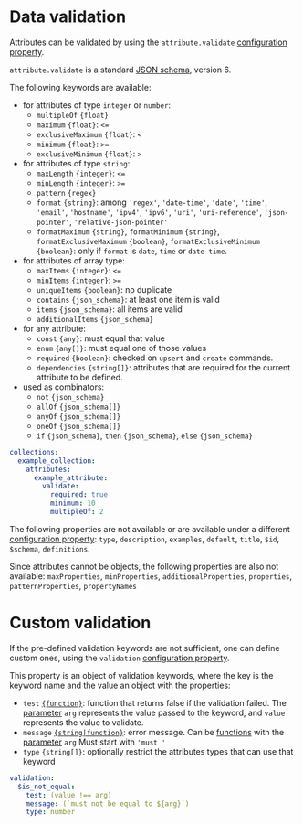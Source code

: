 # Data validation

Attributes can be validated by using the `attribute.validate`
[configuration property](server/usage/configuration.md#properties).

`attribute.validate` is a standard [JSON schema](http://json-schema.org/),
version 6.

The following keywords are available:
  - for attributes of type `integer` or `number`:
    - `multipleOf` `{float}`
    - `maximum` `{float}`: `<=`
    - `exclusiveMaximum` `{float}`: `<`
    - `minimum` `{float}`: `>=`
    - `exclusiveMinimum` `{float}`: `>`
  - for attributes of type `string`:
    - `maxLength` `{integer}`: `<=`
    - `minLength` `{integer}`: `>=`
    - `pattern` `{regex}`
    - `format` `{string}`: among `'regex'`, `'date-time'`, `'date'`,
      `'time'`, `'email'`, `'hostname'`, `'ipv4'`, `'ipv6'`, `'uri'`,
      `'uri-reference'`, `'json-pointer'`, `'relative-json-pointer'`
    - `formatMaximum` `{string}`, `formatMinimum` `{string}`,
      `formatExclusiveMaximum` `{boolean}`,
      `formatExclusiveMinimum` `{boolean}`: only if `format` is `date`, `time`
      or `date-time`.
  - for attributes of array type:
    - `maxItems` `{integer}`: `<=`
    - `minItems` `{integer}`: `>=`
    - `uniqueItems` `{boolean}`: no duplicate
    - `contains` `{json_schema}`: at least one item is valid
    - `items` `{json_schema}`: all items are valid
    - `additionalItems` `{json_schema}`
  - for any attribute:
    - `const` `{any}`: must equal that value
    - `enum` `{any[]}`: must equal one of those values
    - `required` `{boolean}`: checked on `upsert` and `create` commands.
    - `dependencies` `{string[]}`: attributes that are required
      for the current attribute to be defined.
  - used as combinators:
    - `not` `{json_schema}`
    - `allOf` `{json_schema[]}`
    - `anyOf` `{json_schema[]}`
    - `oneOf` `{json_schema[]}`
    - `if` `{json_schema}`, `then` `{json_schema}`, `else` `{json_schema}`

```yml
collections:
  example_collection:
    attributes:
      example_attribute:
        validate:
          required: true
          minimum: 10
          multipleOf: 2
```

The following properties are not available or are available under a different
[configuration property](server/usage/configuration.md#properties): `type`,
`description`, `examples`, `default`, `title`, `$id`, `$schema`, `definitions`.

Since attributes cannot be objects, the following properties are also
not available: `maxProperties`, `minProperties`, `additionalProperties`,
`properties`, `patternProperties`, `propertyNames`

# Custom validation

If the pre-defined validation keywords are not sufficient, one can define
custom ones, using the `validation`
[configuration property](server/usage/configuration.md#properties).

This property is an object of validation keywords, where the key is the
keyword name and the value an object with the properties:
  - `test` [`{function}`](server/usage/functions.md): function that returns false
    if the validation failed.
    The [parameter](server/usage/functions.md#parameters) `arg` represents the value
    passed to the keyword, and `value` represents the value to validate.
  - `message` [`{string|function}`](server/usage/functions.md): error message.
    Can be [functions](server/usage/functions.md) with the
    [parameter](server/usage/functions.md#parameters) `arg`
    Must start with `'must '`
  - `type` `{string[]}`: optionally restrict the attributes types that can
    use that keyword

```yml
validation:
  $is_not_equal:
    test: (value !== arg)
    message: (`must not be equal to ${arg}`)
    type: number
```
